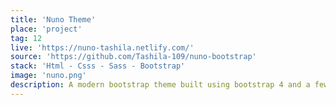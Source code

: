 ```yaml
---
title: 'Nuno Theme'
place: 'project'
tag: 12
live: 'https://nuno-tashila.netlify.com/'
source: 'https://github.com/Tashila-109/nuno-bootstrap'
stack: 'Html - Csss - Sass - Bootstrap'
image: 'nuno.png'
description: A modern bootstrap theme built using bootstrap 4 and a few custom sass. Contains advanced animations along with a working form. The site is completely responsive.
---
```

